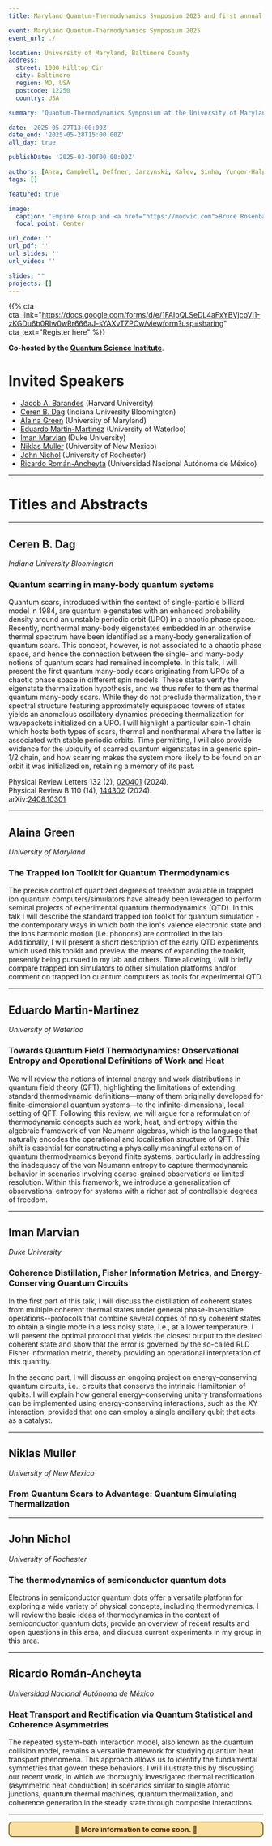 ```yaml
---
title: Maryland Quantum-Thermodynamics Symposium 2025 and first annual Quantum Workshop at UMBC

event: Maryland Quantum-Thermodynamics Symposium 2025
event_url: ./

location: University of Maryland, Baltimore County
address:
  street: 1000 Hilltop Cir
  city: Baltimore
  region: MD, USA
  postcode: 12250
  country: USA

summary: 'Quantum-Thermodynamics Symposium at the University of Maryland, Baltimore County'

date: '2025-05-27T13:00:00Z'
date_end: '2025-05-28T15:00:00Z'
all_day: true

publishDate: '2025-03-10T00:00:00Z'

authors: [Anza, Campbell, Deffner, Jarzynski, Kalev, Sinha, Yunger-Halpern]
tags: []

featured: true

image:
  caption: 'Empire Group and <a href="https://modvic.com">Bruce Rosenbaum</a>'
  focal_point: Center

url_code: ''
url_pdf: ''
url_slides: ''
url_video: ''

slides: ""
projects: []
---
```


{{% cta cta_link="https://docs.google.com/forms/d/e/1FAIpQLSeDL4aFxYBVjcpVj1-zKGDu6b0RIw0wRr666aJ-sYAXvTZPCw/viewform?usp=sharing" cta_text="Register here" %}}



**Co-hosted by the [Quantum Science Institute](https://qsi.umbc.edu/)**.


# Invited Speakers

- [Jacob A. Barandes](https://www.jacobbarandes.com/) (Harvard University)
- [Ceren B. Dag](https://physics.indiana.edu/about/directory/all-faculty-scientists/dag-ceren.html) (Indiana University Bloomington)
- [Alaina Green](https://jqi.umd.edu/people/alaina-green) (University of Maryland)
- [Eduardo Martin-Martinez](https://sites.google.com/site/emmfis/) (University of Waterloo)
- [Iman Marvian](https://ece.duke.edu/people/iman-marvian/) (Duke University)
- [Niklas Muller](https://physics.unm.edu/people/faculty/niklas-mueller.html) (University of New Mexico)
- [John Nichol](https://www.sas.rochester.edu/pas/people/faculty/nichol_john/index.html) (University of Rochester)
- [Ricardo Román-Ancheyta](https://web.siia.unam.mx/siia-publico/c/busqueda_individual.php?id=119894) (Universidad Nacional Autónoma de México)

---
# Titles and Abstracts
---

## Ceren B. Dag
*Indiana University Bloomington*

### Quantum scarring in many-body quantum systems

Quantum scars, introduced within the context of single-particle billiard model in 1984, are quantum eigenstates with an enhanced probability density around an unstable periodic orbit (UPO) in a chaotic phase space. Recently, nonthermal many-body eigenstates embedded in an otherwise thermal spectrum have been identified as a many-body generalization of quantum scars. This concept, however, is not associated to a chaotic phase space, and hence the connection between the single- and many-body notions of quantum scars had remained incomplete. In this talk, I will present the first quantum many-body scars originating from UPOs of a chaotic phase space in different spin models. These states verify the eigenstate thermalization hypothesis, and we thus refer to them as thermal quantum many-body scars. While they do not preclude thermalization, their spectral structure featuring approximately equispaced towers of states yields an anomalous oscillatory dynamics preceding thermalization for wavepackets initialized on a UPO. I will highlight a particular spin-1 chain which hosts both types of scars, thermal and nonthermal where the latter is associated with stable periodic orbits. Time permitting, I will also provide evidence for the ubiquity of scarred quantum eigenstates in a generic spin-1/2 chain, and how scarring makes the system more likely to be found on an orbit it was initialized on, retaining a memory of its past. 

Physical Review Letters 132 (2), [020401](https://journals.aps.org/prl/abstract/10.1103/PhysRevLett.132.020401) (2024). </br>
Physical Review B 110 (14), [144302](https://journals.aps.org/prb/abstract/10.1103/PhysRevB.110.144302) (2024).</br>
arXiv:[2408.10301](https://arxiv.org/abs/2408.10301)

---

## Alaina Green
*University of Maryland*

### The Trapped Ion Toolkit for Quantum Thermodynamics

The precise control of quantized degrees of freedom available in trapped ion quantum computers/simulators have already been leveraged to perform seminal projects of experimental quantum thermodynamics (QTD). In this talk I will describe the standard trapped ion toolkit for quantum simulation - the contemporary ways in which both the ion's valence electronic state and the ions harmonic motion (i.e. phonons) are controlled in the lab. Additionally, I will present a short description of the early QTD experiments which used this toolkit and preview the means of expanding the toolkit, presently being pursued in my lab and others. Time allowing, I will briefly compare trapped ion simulators to other simulation platforms and/or comment on trapped ion quantum computers as tools for experimental QTD.

---

## Eduardo Martin-Martinez
*University of Waterloo*

### Towards Quantum Field Thermodynamics: Observational Entropy and Operational Definitions of Work and Heat

We will review the notions of internal energy and work distributions in quantum field theory (QFT), highlighting the limitations of extending standard thermodynamic definitions—many of them originally developed for finite-dimensional quantum systems—to the infinite-dimensional, local setting of QFT. Following this review, we will argue for a reformulation of thermodynamic concepts such as work, heat, and entropy within the algebraic framework of von Neumann algebras, which is the language that naturally encodes the operational and localization structure of QFT. This shift is essential for constructing a physically meaningful extension of quantum thermodynamics beyond finite systems, particularly in addressing the inadequacy of the von Neumann entropy to capture thermodynamic behavior in scenarios involving coarse-grained observations or limited resolution. Within this framework, we introduce a generalization of observational entropy for systems with a richer set of controllable degrees of freedom.

---


## Iman Marvian
*Duke University*

### Coherence Distillation, Fisher Information Metrics, and Energy-Conserving Quantum Circuits

In the first part of this talk, I will discuss the distillation of coherent states from multiple coherent thermal states under general phase-insensitive operations--protocols that combine several copies of noisy coherent states to obtain a single mode in a less noisy state, i.e., at a lower temperature. I will present the optimal protocol that yields the closest output to the desired coherent state and show that the error is governed by the so-called RLD Fisher information metric, thereby providing an operational interpretation of this quantity.

In the second part, I will discuss an ongoing project on energy-conserving quantum circuits, i.e., circuits that conserve the intrinsic Hamiltonian of qubits. I will explain how general energy-conserving unitary transformations can be implemented using energy-conserving interactions, such as the XY interaction, provided that one can employ a single ancillary qubit that acts as a catalyst.

---

## Niklas Muller
*University of New Mexico*

### From Quantum Scars to Advantage: Quantum Simulating Thermalization

---

## John Nichol
*University of Rochester*

### The thermodynamics of semiconductor quantum dots

Electrons in semiconductor quantum dots offer a versatile platform for exploring a wide variety of physical concepts, including thermodynamics. I will review the basic ideas of thermodynamics in the context of semiconductor quantum dots, provide an overview of recent results and open questions in this area, and discuss current experiments in my group in this area.

---

## Ricardo Román-Ancheyta
*Universidad Nacional Autónoma de México*

### Heat Transport and Rectification via Quantum Statistical and Coherence Asymmetries

The repeated system-bath interaction model, also known as the quantum collision model, remains a versatile framework for studying quantum heat transport phenomena. This approach allows us to identify the fundamental symmetries that govern these behaviors. I will illustrate this by discussing our recent work, in which we thoroughly investigated thermal rectification (asymmetric heat conduction) in scenarios similar to single atomic junctions, quantum thermal machines, quantum thermalization, and coherence generation in the steady state through composite interactions.

---


<div style="border: 2px solid #7f6c34; padding: .3rem; border-radius: 8px; background-color: #f9e09e; margin-top: 1em; text-align: center; color: #522602;">
  <strong>🚧 More information to come soon. 🚧</strong>
</div>

</br>
